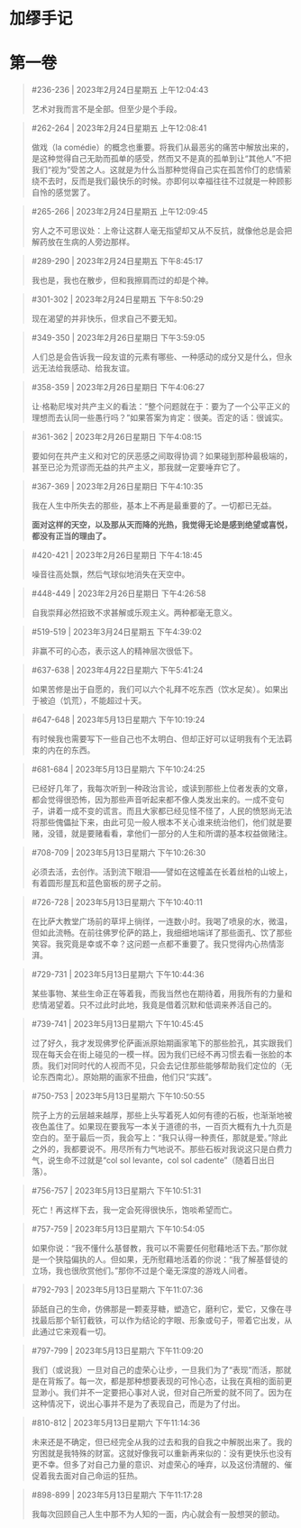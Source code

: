 # 加缪手记

# 第一卷

> #236-236 | 2023年2月24日星期五 上午12:04:43
> 
> 艺术对我而言不是全部。但至少是个手段。


> #262-264 | 2023年2月24日星期五 上午12:08:41
> 
> 做戏（la comédie）的概念也重要。将我们从最恶劣的痛苦中解放出来的，是这种觉得自己无助而孤单的感受，然而又不是真的孤单到让“其他人”不把我们“视为”受苦之人。这就是为什么当那种觉得自己实在孤苦伶仃的悲情萦绕不去时，反而是我们最快乐的时候。亦即何以幸福往往不过就是一种顾影自怜的感觉罢了。


> #265-266 | 2023年2月24日星期五 上午12:09:45
> 
> 穷人之不可思议处：上帝让这群人毫无指望却又从不反抗，就像他总是会把解药放在生病的人旁边那样。


> #289-290 | 2023年2月24日星期五 下午8:45:17
> 
> 我也是，我也在散步，但和我擦肩而过的却是个神。


> #301-302 | 2023年2月24日星期五 下午8:50:29
> 
> 现在渴望的并非快乐，但求自己不要无知。

> #349-350 | 2023年2月26日星期日 下午3:59:05
> 
> 人们总是会告诉我一段友谊的元素有哪些、一种感动的成分又是什么，但永远无法给我感动、给我友谊。


> #358-359 | 2023年2月26日星期日 下午4:06:27
> 
> 让·格勒尼埃对共产主义的看法：“整个问题就在于：要为了一个公平正义的理想而去认同一些愚行吗？”如果答案为肯定：很美。否定的话：很诚实。


> #361-362 | 2023年2月26日星期日 下午4:08:15
> 
> 要如何在共产主义和对它的厌恶感之间取得协调？如果碰到那种最极端的，甚至已沦为荒谬而无益的共产主义，那我就一定要唾弃它了。

> #367-369 | 2023年2月26日星期日 下午4:10:35
> 
> 我在人生中所失去的那些，基本上不再是最重要的了。一切都已无益。
> 
> **面对这样的天空，以及那从天而降的光热，我觉得无论是感到绝望或喜悦，都没有正当的理由了。**

> #420-421 | 2023年2月26日星期日 下午4:18:45
> 
> 噪音往高处飘，然后气球似地消失在天空中。


> #448-449 | 2023年2月26日星期日 下午4:26:58
> 
> 自我崇拜必然招致不求甚解或乐观主义。两种都毫无意义。

> #519-519 | 2023年3月24日星期五 下午4:39:02
> 
> 非赢不可的心态，表示这人的精神层次很低下。

>  #637-638 | 2023年4月22日星期六 下午5:41:24
> 
> 如果苦修是出于自愿的，我们可以六个礼拜不吃东西（饮水足矣）。如果出于被迫（饥荒），不能超过十天。

> #647-648 | 2023年5月13日星期六 下午10:19:24
> 
> 有时候我也需要写下一些自己也不太明白、但却正好可以证明我有个无法羁束的内在的东西。

> #681-684 | 2023年5月13日星期六 下午10:24:25
> 
> 已经好几年了，我每次听到一种政治言论，或读到那些上位者发表的文章，都会觉得很恐怖，因为那些声音听起来都不像人类发出来的。一成不变句子，讲着一成不变的谎言。而且大家都已经见怪不怪了，人民的愤怒尚无法将那些傀儡扯下来，由此可见一般人根本不关心谁来统治他们，他们就是要赌，没错，就是要赌看看，拿他们一部分的人生和所谓的基本权益做赌注。

> #708-709 | 2023年5月13日星期六 下午10:26:30
> 
> 必须去活，去创作。活到流下眼泪——譬如在这幢盖在长着丝柏的山坡上，有着圆形屋瓦和蓝色窗板的房子之前。

> #726-728 | 2023年5月13日星期六 下午10:40:11
> 
> 在比萨大教堂广场前的草坪上徜徉，一连数小时。我喝了喷泉的水，微温，但如此流畅。在前往佛罗伦萨的路上，我细细地端详了那些面孔、饮了那些笑容。我究竟是幸或不幸？这问题一点都不重要了。我只觉得内心热情澎湃。

> #729-731 | 2023年5月13日星期六 下午10:44:36
> 
> 某些事物、某些生命正在等着我，而我当然也在期待着，用我所有的力量和悲情渴望着。只不过此时此地，我竟是借着沉默和低调来养活自己的。

> #739-741 | 2023年5月13日星期六 下午10:45:45
> 
> 过了好久，我才发现佛罗伦萨画派原始期画家笔下的那些脸孔，其实跟我们现在每天会在街上碰见的一模一样。因为我们已经不再习惯去看一张脸的本质。我们对同时代的人视而不见，只会去记住那些能够帮助我们定位的（无论东西南北）。原始期的画家不扭曲，他们只“实践”。

> #750-753 | 2023年5月13日星期六 下午10:50:55
> 
> 院子上方的云层越来越厚，那些上头写着死人如何有德的石板，也渐渐地被夜色盖住了。如果现在要我写一本关于道德的书，一百页大概有九十九页是空白的。至于最后一页，我会写上：“我只认得一种责任，那就是爱。”除此之外的，我都要说不。用尽所有力气地说不。那些石板对我说这只是白费力气，说生命不过就是“col sol levante，col sol cadente”（随着日出日落）。

> #756-757 | 2023年5月13日星期六 下午10:51:31
> 
> 死亡！再这样下去，我一定会死得很快乐，饱啖希望而亡。

> #757-759 | 2023年5月13日星期六 下午10:54:05
> 
> 如果你说：“我不懂什么基督教，我可以不需要任何慰藉地活下去。”那你就是一个狭隘偏执的人。但如果，无所慰藉地活着的你说：“我了解基督徒的立场，我也很欣赏他们。”那你不过是个毫无深度的游戏人间者。

> #792-793 | 2023年5月13日星期六 下午11:07:36
> 
> 舔舐自己的生命，仿佛那是一颗麦芽糖，塑造它，磨利它，爱它，又像在寻找最后那个斩钉截铁，可以作为结论的字眼、形象或句子，带着它出发，从此通过它来观看一切。

> #797-799 | 2023年5月13日星期六 下午11:09:20
> 
> 我们（或说我）一旦对自己的虚荣心让步，一旦我们为了“表现”而活，那就是在背叛了。每一次，都是那种想要表现的可怜心态，让我在真相的面前更显渺小。我们并不一定要把心事对人说，但对自己所爱的就不同了。因为在这种情况下，说出心事并不是为了表现自己，而是为了付出。

> #810-812 | 2023年5月13日星期六 下午11:14:36
> 
> 未来还是不确定，但已经完全从我的过去和我的自我之中解脱出来了。我的穷困就是我特殊的财富。这就好像我可以重新再来似的：没有更快乐也没有更不幸。但多了对自己力量的意识、对虚荣心的唾弃，以及这份清醒的、催促着我去面对自己命运的狂热。

> #898-899 | 2023年5月13日星期六 下午11:17:28
> 
> 我每次回顾自己人生中那不为人知的一面，内心就会有一股想哭的颤动。